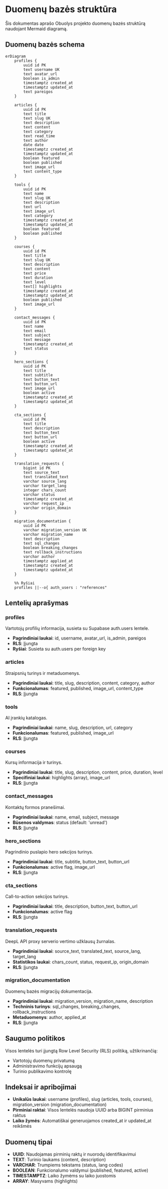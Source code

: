 # Duomenų bazės struktūra

Šis dokumentas aprašo Obuolys projekto duomenų bazės struktūrą naudojant Mermaid diagramą.

## Duomenų bazės schema

```mermaid
erDiagram
    profiles {
        uuid id PK
        text username UK
        text avatar_url
        boolean is_admin
        timestamptz created_at
        timestamptz updated_at
        text pareigos
    }
    
    articles {
        uuid id PK
        text title
        text slug UK
        text description
        text content
        text category
        text read_time
        text author
        date date
        timestamptz created_at
        timestamptz updated_at
        boolean featured
        boolean published
        text image_url
        text content_type
    }
    
    tools {
        uuid id PK
        text name
        text slug UK
        text description
        text url
        text image_url
        text category
        timestamptz created_at
        timestamptz updated_at
        boolean featured
        boolean published
    }
    
    courses {
        uuid id PK
        text title
        text slug UK
        text description
        text content
        text price
        text duration
        text level
        text[] highlights
        timestamptz created_at
        timestamptz updated_at
        boolean published
        text image_url
    }
    
    contact_messages {
        uuid id PK
        text name
        text email
        text subject
        text message
        timestamptz created_at
        text status
    }
    
    hero_sections {
        uuid id PK
        text title
        text subtitle
        text button_text
        text button_url
        text image_url
        boolean active
        timestamptz created_at
        timestamptz updated_at
    }
    
    cta_sections {
        uuid id PK
        text title
        text description
        text button_text
        text button_url
        boolean active
        timestamptz created_at
        timestamptz updated_at
    }
    
    translation_requests {
        bigint id PK
        text source_text
        text translated_text
        varchar source_lang
        varchar target_lang
        integer chars_count
        varchar status
        timestamptz created_at
        varchar request_ip
        varchar origin_domain
    }
    
    migration_documentation {
        uuid id PK
        varchar migration_version UK
        varchar migration_name
        text description
        text sql_changes
        boolean breaking_changes
        text rollback_instructions
        varchar author
        timestamptz applied_at
        timestamptz created_at
        timestamptz updated_at
    }
    
    %% Ryšiai
    profiles ||--o{ auth_users : "references"
```

## Lentelių aprašymas

### profiles
Vartotojų profilių informacija, susieta su Supabase auth.users lentele.
- **Pagrindiniai laukai**: id, username, avatar_url, is_admin, pareigos
- **RLS**: Įjungta
- **Ryšiai**: Susieta su auth.users per foreign key

### articles
Straipsnių turinys ir metaduomenys.
- **Pagrindiniai laukai**: title, slug, description, content, category, author
- **Funkcionalumas**: featured, published, image_url, content_type
- **RLS**: Įjungta

### tools
AI įrankių katalogas.
- **Pagrindiniai laukai**: name, slug, description, url, category
- **Funkcionalumas**: featured, published, image_url
- **RLS**: Įjungta

### courses
Kursų informacija ir turinys.
- **Pagrindiniai laukai**: title, slug, description, content, price, duration, level
- **Specifiniai laukai**: highlights (array), image_url
- **RLS**: Įjungta

### contact_messages
Kontaktų formos pranešimai.
- **Pagrindiniai laukai**: name, email, subject, message
- **Būsenos valdymas**: status (default: 'unread')
- **RLS**: Įjungta

### hero_sections
Pagrindinio puslapio hero sekcijos turinys.
- **Pagrindiniai laukai**: title, subtitle, button_text, button_url
- **Funkcionalumas**: active flag, image_url
- **RLS**: Įjungta

### cta_sections
Call-to-action sekcijos turinys.
- **Pagrindiniai laukai**: title, description, button_text, button_url
- **Funkcionalumas**: active flag
- **RLS**: Įjungta

### translation_requests
DeepL API proxy serverio vertimo užklausų žurnalas.
- **Pagrindiniai laukai**: source_text, translated_text, source_lang, target_lang
- **Statistikos laukai**: chars_count, status, request_ip, origin_domain
- **RLS**: Įjungta

### migration_documentation
Duomenų bazės migracijų dokumentacija.
- **Pagrindiniai laukai**: migration_version, migration_name, description
- **Techninis turinys**: sql_changes, breaking_changes, rollback_instructions
- **Metaduomenys**: author, applied_at
- **RLS**: Įjungta

## Saugumo politikos

Visos lentelės turi įjungtą Row Level Security (RLS) politiką, užtikrinančią:
- Vartotojų duomenų privatumą
- Administravimo funkcijų apsaugą
- Turinio publikavimo kontrolę

## Indeksai ir apribojimai

- **Unikalūs laukai**: username (profiles), slug (articles, tools, courses), migration_version (migration_documentation)
- **Pirminiai raktai**: Visos lentelės naudoja UUID arba BIGINT pirminius raktus
- **Laiko žymės**: Automatiškai generuojamos created_at ir updated_at reikšmės

## Duomenų tipai

- **UUID**: Naudojamas pirminių raktų ir nuorodų identifikavimui
- **TEXT**: Turinio laukams (content, description)
- **VARCHAR**: Trumpiems tekstams (status, lang codes)
- **BOOLEAN**: Funkcionalumo valdymui (published, featured, active)
- **TIMESTAMPTZ**: Laiko žymėms su laiko juostomis
- **ARRAY**: Masyvams (highlights) 